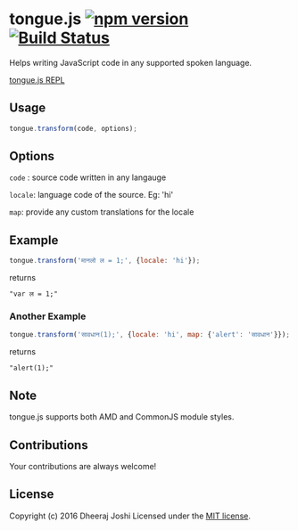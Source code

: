 # tongue.js [![npm version](https://badge.fury.io/js/tongue.svg)](https://www.npmjs.com/package/tongue) [![Build Status](https://travis-ci.org/djadmin/tongue.js.svg?branch=master)](https://travis-ci.org/djadmin/tongue.js)
Helps writing JavaScript code in any supported spoken language.

[tongue.js REPL](https://djadmin.in/tongue.js/)
## Usage

```js
tongue.transform(code, options);
```

## Options

`code` : source code written in any langauge

`locale`: language code of the source. Eg: 'hi'

`map`: provide any custom translations for the locale


## Example
```js
tongue.transform('मानलो ल = 1;', {locale: 'hi'});
```
returns

```"var ल = 1;"```

### Another Example
```js
tongue.transform('सावधान(1);', {locale: 'hi', map: {'alert': 'सावधान'}});
```
returns
```
"alert(1);"
```

## Note

tongue.js supports both AMD and CommonJS module styles.

## Contributions
Your contributions are always welcome!

## License
Copyright (c) 2016 Dheeraj Joshi
Licensed under the [MIT license](http://opensource.org/licenses/MIT).

